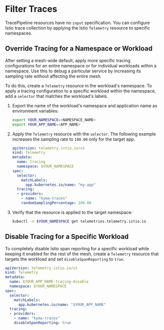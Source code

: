 # Filter Traces

TracePipeline resources have no `input` specification. You can configure Istio trace collection by applying the Istio `Telemetry` resource to specific namespaces.

## Override Tracing for a Namespace or Workload

After setting a mesh-wide default, apply more specific tracing configurations for an entire namespace or for individual workloads within a namespace. Use this to debug a particular service by increasing its sampling rate without affecting the entire mesh.

To do this, create a `Telemetry` resource in the workload's namespace. To apply a tracing configuration to a specific workload within the namespace, add a `selector` that matches the workload's labels.

1. Export the name of the workload's namespace and application name as environment variables:

   ```bash
   export YOUR_NAMESPACE=<NAMESPACE_NAME>
   export YOUR_APP_NAME=<APP_NAME>
   ```

2. Apply the `Telemetry` resource with the `selector`. The following example increases the sampling rate to `100.00` only for the target app.

   ```yaml
   apiVersion: telemetry.istio.io/v1
   kind: Telemetry
   metadata:
     name: tracing
     namespace: $YOUR_NAMESPACE
   spec:
     selector:
       matchLabels:
         app.kubernetes.io/name: "my-app"
     tracing:
     - providers:
       - name: "kyma-traces"
       randomSamplingPercentage: 100.00
   ```

3. Verify that the resource is applied to the target namespace:

   ```bash
   kubectl -n $YOUR_NAMESPACE get telemetries.telemetry.istio.io
   ```

## Disable Tracing for a Specific Workload

To completely disable Istio span reporting for a specific workload while keeping it enabled for the rest of the mesh, create a `Telemetry` resource that targets the workload and set `disableSpanReporting` to `true`.

```yaml
apiVersion: telemetry.istio.io/v1
kind: Telemetry
metadata:
  name: $YOUR_APP_NAME-tracing-disable
  namespace: $YOUR_NAMESPACE
spec:
  selector:
    matchLabels:
      app.kubernetes.io/name: "$YOUR_APP_NAME"
  tracing:
  - providers:
    - name: "kyma-traces"
    disableSpanReporting: true
```
